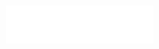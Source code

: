 <!DOCTYPE html>
<html lang="en">
<head>
<meta charset="utf-8">
<title>staticHTML</title>
</head>
<body>
<iframe frameborder="no" border="0" marginwidth="0" marginheight="0" width=330 height=86 src="//music.163.com/outchain/player?type=2&id=472112352&auto=1&height=66"></iframe>
</body>
</html>
